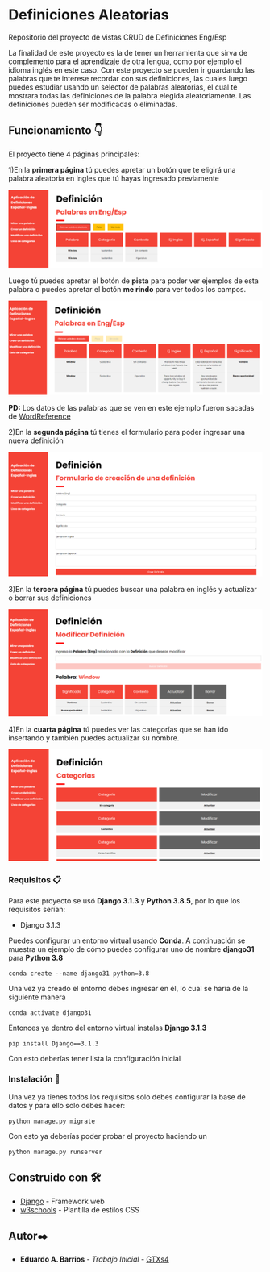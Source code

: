 # Definiciones Aleatorias 

Repositorio del proyecto de vistas CRUD de Definiciones Eng/Esp

La finalidad de este proyecto es la de tener un herramienta que sirva de complemento para el aprendizaje de otra lengua, como por ejemplo el idioma inglés en este caso. Con este proyecto se pueden ir guardando las palabras que te interese recordar con sus definiciones, las cuales luego puedes estudiar usando un selector de palabras aleatorias, el cual te mostrara todas las definiciones de la palabra elegida aleatoriamente. Las definiciones pueden ser modificadas o eliminadas. 

## Funcionamiento 👇

El proyecto tiene 4 páginas principales:

1)En la **primera página** tú puedes apretar un botón que te eligirá una palabra aleatoria en ingles que tú hayas ingresado previamente

![Pagina palabra aleatoria](/Readme_images/page1_1.png)

Luego tú puedes apretar el botón de **pista** para poder ver ejemplos de esta palabra o puedes apretar el botón **me rindo** para ver todos los campos. 

![Pagina palabra aleatoria](/Readme_images/page1_2.png)

**PD:** Los datos de las palabras que se ven en este ejemplo fueron sacadas de [WordReference](https://www.wordreference.com/es/)

2)En la **segunda página** tú tienes el formulario para poder ingresar una nueva definición

![Pagina palabra aleatoria](/Readme_images/page2.png)

3)En la **tercera página** tú puedes buscar una palabra en inglés y actualizar o borrar sus definiciones

![Pagina palabra aleatoria](/Readme_images/page3.png)

4)En la **cuarta página** tú puedes ver las categorías que se han ido insertando y también puedes actualizar su nombre.

![Pagina palabra aleatoria](/Readme_images/page4.png)

### Requisitos 📋

Para este proyecto se usó **Django 3.1.3** y **Python 3.8.5**, por lo que los requisitos serían:

- Django 3.1.3

Puedes configurar un entorno virtual usando **Conda**. A continuación se muestra un ejemplo de cómo puedes configurar uno de nombre **django31** para **Python 3.8**

```
conda create --name django31 python=3.8
```

Una vez ya creado el entorno debes ingresar en él, lo cual se haría de la siguiente manera 

```
conda activate django31
```

Entonces ya dentro del entorno virtual instalas **Django 3.1.3**

```
pip install Django==3.1.3
```

Con esto deberías tener lista la configuración inicial

### Instalación 🔧

Una vez ya tienes todos los requisitos solo debes configurar la base de datos y para ello solo debes hacer:

```
python manage.py migrate
```

Con esto ya deberías poder probar el proyecto haciendo un

```
python manage.py runserver
```

## Construido con 🛠️

* [Django](https://www.djangoproject.com) - Framework web
* [w3schools](https://www.w3schools.com/w3css/w3css_templates.asp) - Plantilla de estilos CSS


## Autor✒️

* **Eduardo A. Barrios** - *Trabajo Inicial* - [GTXs4](https://github.com/gtxs4)
